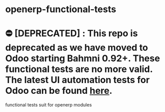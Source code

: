 openerp-functional-tests
========================

# :no_entry: [DEPRECATED] : This repo is deprecated as we have moved to Odoo starting Bahmni 0.92+. These functional tests are no more valid. The latest UI automation tests for Odoo can be found [here](https://github.com/Bahmni/bahmni-e2e-tests/tree/main).

functional tests suit for openerp modules
